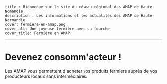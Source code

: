 	title : Bienvenue sur le site du réseau régional des AMAP de Haute-Nomandie
	description : Les informations et les actualités des AMAP de Haute-Normandie
	cover: fermiere-en-amap.png
	cover_alt: Une joyeuse fermière avec sa fourche
	cover_title: Fermière en AMAP
---

# Devenez consomm'acteur !
Les <abbr>AMAP</abbr> vous permettent d'acheter vos produits fermiers auprès de vos producteurs locaux sans intermédiaires.